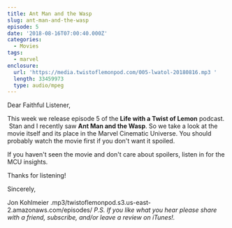 ```yaml
---
title: Ant Man and the Wasp
slug: ant-man-and-the-wasp
episode: 5
date: '2018-08-16T07:00:40.000Z'
categories:
  - Movies
tags:
  - marvel
enclosure:
  url: 'https://media.twistoflemonpod.com/005-lwatol-20180816.mp3 '
  length: 33459973
  type: audio/mpeg
---
```


Dear Faithful Listener,

This week we release episode 5 of the **Life with a Twist of Lemon** podcast.  Stan and I recently saw **Ant Man and the Wasp**. So we take a look at the movie itself and its place in the Marvel Cinematic Universe. You should probably watch the movie first if you don't want it spoiled.

If you haven't seen the movie and don't care about spoilers, listen in for the MCU insights.

Thanks for listening!

Sincerely,

Jon Kohlmeier
.mp3/twistoflemonpod.s3.us-east-2.amazonaws.com/episodes/
_P.S. If you like what you hear please share with a friend, subscribe, and/or leave a review on iTunes!._
